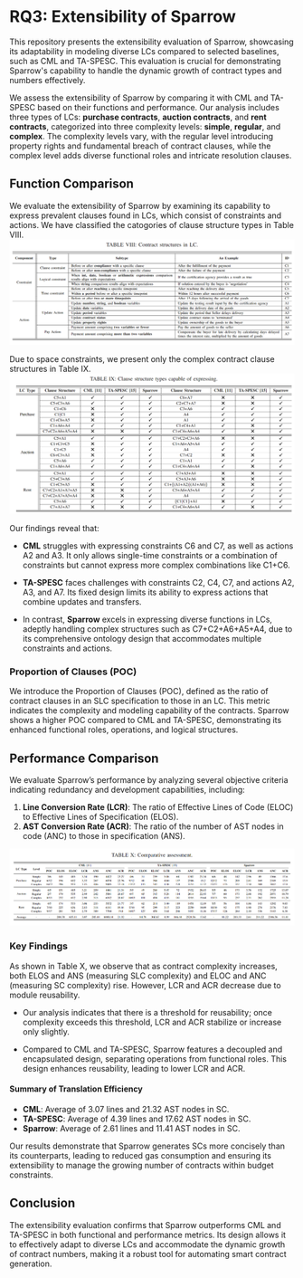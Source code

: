 # RQ3: Extensibility of Sparrow
This repository presents the extensibility evaluation of Sparrow, showcasing its adaptability in modeling diverse LCs compared to selected baselines, such as CML and TA-SPESC. This evaluation is crucial for demonstrating Sparrow's capability to handle the dynamic growth of contract types and numbers effectively.

We assess the extensibility of Sparrow by comparing it with CML and TA-SPESC based on their functions and performance. Our analysis includes three types of LCs: **purchase contracts**, **auction contracts**, and **rent contracts**, categorized into three complexity levels: **simple**, **regular**, and **complex**. The complexity levels vary, with the regular level introducing property rights and fundamental breach of contract clauses, while the complex level adds diverse functional roles and intricate resolution clauses.

## Function Comparison

We evaluate the extensibility of Sparrow by examining its capability to express prevalent clauses found in LCs, which consist of constraints and actions. 
We have classified the catogories of clause structure types in Table VIII.
![Clause_structure_types](../picture/tableVIII.png)


Due to space constraints, we present only the complex contract clause structures in Table IX.
![Clause_structure_types](../picture/tableIX.png)

Our findings reveal that:

- **CML** struggles with expressing constraints C6 and C7, as well as actions A2 and A3. It only allows single-time constraints or a combination of constraints but cannot express more complex combinations like C1+C6.
  
- **TA-SPESC** faces challenges with constraints C2, C4, C7, and actions A2, A3, and A7. Its fixed design limits its ability to express actions that combine updates and transfers.
  
- In contrast, **Sparrow** excels in expressing diverse functions in LCs, adeptly handling complex structures such as C7+C2+A6+A5+A4, due to its comprehensive ontology design that accommodates multiple constraints and actions.

### Proportion of Clauses (POC)
We introduce the Proportion of Clauses (POC), defined as the ratio of contract clauses in an SLC specification to those in an LC. This metric indicates the complexity and modeling capability of the contracts. Sparrow shows a higher POC compared to CML and TA-SPESC, demonstrating its enhanced functional roles, operations, and logical structures.

## Performance Comparison

We evaluate Sparrow’s performance by analyzing several objective criteria indicating redundancy and development capabilities, including:

1. **Line Conversion Rate (LCR)**: The ratio of Effective Lines of Code (ELOC) to Effective Lines of Specification (ELOS).
2. **AST Conversion Rate (ACR)**: The ratio of the number of AST nodes in code (ANC) to those in specification (ANS).

![Clause_structure_types](../picture/tableX.png)

### Key Findings
As shown in Table X, we observe that as contract complexity increases, both ELOS and ANS (measuring SLC complexity) and ELOC and ANC (measuring SC complexity) rise. However, LCR and ACR decrease due to module reusability. 

- Our analysis indicates that there is a threshold for reusability; once complexity exceeds this threshold, LCR and ACR stabilize or increase only slightly.
  
- Compared to CML and TA-SPESC, Sparrow features a decoupled and encapsulated design, separating operations from functional roles. This design enhances reusability, leading to lower LCR and ACR.

#### Summary of Translation Efficiency
- **CML**: Average of 3.07 lines and 21.32 AST nodes in SC.
- **TA-SPESC**: Average of 4.39 lines and 17.62 AST nodes in SC.
- **Sparrow**: Average of 2.61 lines and 11.41 AST nodes in SC.

Our results demonstrate that Sparrow generates SCs more concisely than its counterparts, leading to reduced gas consumption and ensuring its extensibility to manage the growing number of contracts within budget constraints.

## Conclusion
The extensibility evaluation confirms that Sparrow outperforms CML and TA-SPESC in both functional and performance metrics. Its design allows it to effectively adapt to diverse LCs and accommodate the dynamic growth of contract numbers, making it a robust tool for automating smart contract generation.

